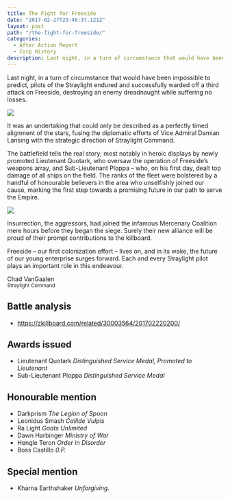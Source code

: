 ```yaml
---
title: The Fight for Freeside
date: "2017-02-27T23:46:37.121Z"
layout: post
path: "/the-fight-for-freeside/"
categories:
  - After Action Report
  - Corp History
description: Last night, in a turn of circumstance that would have been impossible to predict, pilots of the Straylight endured and successfully warded off a third attack on Freeside, destroying an enemy dreadnaught while suffering no losses.
---
```


Last night, in a turn of circumstance that would have been impossible to predict, pilots of the Straylight endured and successfully warded off a third attack on Freeside, destroying an enemy dreadnaught while suffering no losses.

![](../img/Moros.jpg)

It was an undertaking that could only be described as a perfectly timed alignment of the stars, fusing the diplomatic efforts of Vice Admiral Damian Lansing with the strategic direction of Straylight Command.

The battlefield tells the real story; most notably in heroic displays by newly promoted Lieutenant Quotark, who oversaw the operation of Freeside’s weapons array, and Sub-Lieutenant Ploppa – who, on his first day, dealt top damage of all ships on the field. The ranks of the fleet were bolstered by a handful of honourable believers in the area who unselfishly joined our cause, marking the first step towards a promising future in our path to serve the Empire.

![](../img/2017.02.22.02.11.53-1024x542.png)

Insurrection, the aggressors, had joined the infamous Mercenary Coalition mere hours before they began the siege. Surely their new alliance will be proud of their prompt contributions to the killboard.

Freeside – our first colonization effort – lives on, and in its wake, the future of our young enterprise surges forward. Each and every Straylight pilot plays an important role in this endeavour.

Chad VanGaalen  
<small>Straylight Command</small>

## Battle analysis
* https://zkillboard.com/related/30003564/201702220200/

## Awards issued
* Lieutenant Quotark _Distinguished Service Medal, Promoted to Lieutenant_
* Sub-Lieutenant Ploppa _Distinguished Service Medal_

## Honourable mention
* Darkprism _The Legion of Spoon_
* Leonidus Smash _Callide Vulpis_
* Ra Light _Goats Unlimited_
* Dawn Harbinger _Ministry of War_
* Hengle Teron _Order in Disorder_
* Boss Castillo _0.P._

## Special mention
* Kharna Earthshaker _Unforgiving._
